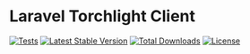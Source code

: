 # Laravel Torchlight Client

[![Tests](https://github.com/torchlight-api/torchlight-laravel/actions/workflows/tests.yml/badge.svg)](https://github.com/torchlight-api/torchlight-laravel/actions/workflows/tests.yml) [![Latest Stable Version](https://poser.pugx.org/torchlight/laravel/v)](//packagist.org/packages/torchlight/laravel) [![Total Downloads](https://poser.pugx.org/torchlight/laravel/downloads)](//packagist.org/packages/torchlight/laravel) [![License](https://poser.pugx.org/torchlight/laravel/license)](//packagist.org/packages/torchlight/laravel)